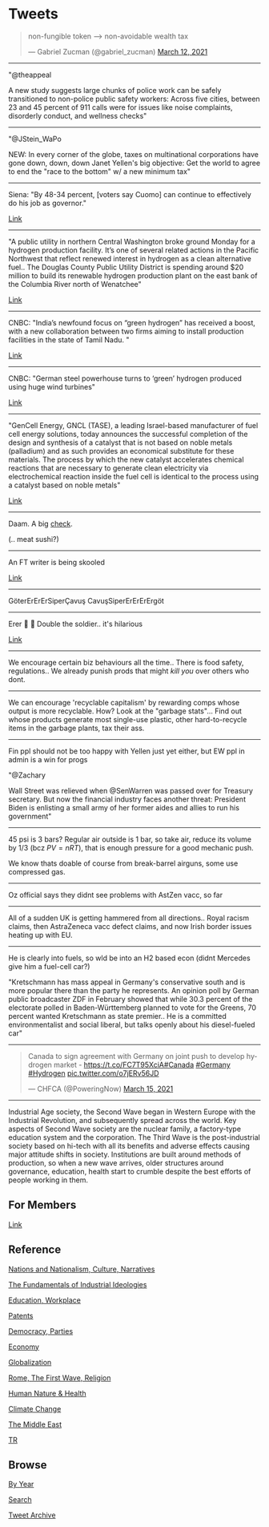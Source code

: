 # Tweets

<blockquote class="twitter-tweet"><p lang="en" dir="ltr">non-fungible token --&gt; non-avoidable wealth tax</p>&mdash; Gabriel Zucman (@gabriel_zucman) <a href="https://twitter.com/gabriel_zucman/status/1370175520516632580?ref_src=twsrc%5Etfw">March 12, 2021</a></blockquote> <script async src="https://platform.twitter.com/widgets.js" charset="utf-8"></script>

---

"@theappeal

A new study suggests large chunks of police work can be safely
transitioned to non-police public safety workers: Across five cities,
between 23 and 45 percent of 911 calls were for issues like noise
complaints, disorderly conduct, and wellness checks"

---

"@JStein_WaPo

NEW: In every corner of the globe, taxes on multinational corporations
have gone down, down, down Janet Yellen's big objective: Get the world
to agree to end the "race to the bottom" w/ a new minimum tax"

---

Siena: "By 48-34 percent, [voters say Cuomo] can continue to
effectively do his job as governor."

[Link](https://scri.siena.edu/2021/03/15/voters-say-cuomo-should-not-resign-50-35/)

---

"A public utility in northern Central Washington broke ground Monday
for a hydrogen production facility. It’s one of several related
actions in the Pacific Northwest that reflect renewed interest in
hydrogen as a clean alternative fuel.. The Douglas County Public
Utility District is spending around $20 million to build its renewable
hydrogen production plant on the east bank of the Columbia River north
of Wenatchee"

[Link](https://www.opb.org/article/2021/03/09/hydrogen-production-washington-oregon-renewed-look/)

---

CNBC: "India’s newfound focus on “green hydrogen” has received a
boost, with a new collaboration between two firms aiming to install
production facilities in the state of Tamil Nadu. "

[Link](https://www.cnbc.com/2021/03/10/india-turns-to-green-hydrogen-in-a-bid-to-decarbonize-its-economy.html)

---

CNBC: "German steel powerhouse turns to ‘green’ hydrogen produced
using huge wind turbines"

[Link](https://www.cnbc.com/2021/03/12/german-steel-firm-uses-green-hydrogen-produced-with-wind-turbines.html)

---

"GenCell Energy, GNCL (TASE), a leading Israel-based manufacturer of
fuel cell energy solutions, today announces the successful completion
of the design and synthesis of a catalyst that is not based on noble
metals (palladium) and as such provides an economical substitute for
these materials. The process by which the new catalyst accelerates
chemical reactions that are necessary to generate clean electricity
via electrochemical reaction inside the fuel cell is identical to the
process using a catalyst based on noble metals"

[Link](https://www.gencellenergy.com/news/gencell-completes-design-and-synthesis-of-a-noble-metal-free-palladium-catalyst/)

---

Daam. A big [check](https://pbs.twimg.com/media/Ewekxk5WgAEsOTW?format=jpg&name=medium).

(.. meat sushi?)

---

An FT writer is being skooled

[Link](https://twitter.com/PaulEremenko/status/1371518517724422146)

---

GöterErErErSiperÇavuş CavuşSiperErErErErgöt

---

Erer 🤣 🤣 Double the soldier.. it's hilarious

[Link](https://pbs.twimg.com/media/Ewk5sKFXEAIkia9?format=jpg&name=small)

---

We encourage certain biz behaviours all the time.. There is food
safety, regulations.. We already punish prods that might *kill you*
over others who dont.

---

We can encourage 'recyclable capitalism' by rewarding comps whose
output is more recyclable. How? Look at the "garbage stats"... Find
out whose products generate most single-use plastic, other
hard-to-recycle items in the garbage plants, tax their ass.

---

Fin ppl should not be too happy with Yellen just yet either, but EW
ppl in admin is a win for progs

"@Zachary

Wall Street was relieved when @SenWarren was passed over for Treasury
secretary. But now the financial industry faces another threat:
President Biden is enlisting a small army of her former aides and
allies to run his government"

---

45 psi is 3 bars? Regular air outside is 1 bar, so take air, reduce
its volume by 1/3 (bcz $PV = nRT)$, that is enough pressure for a good
mechanic push.

We know thats doable of course from break-barrel airguns, some use
compressed gas.

---

Oz official says they didnt see problems with AstZen vacc, so far

---

All of a sudden UK is getting hammered from all directions.. Royal
racism claims, then AstraZeneca vacc defect claims, and now Irish
border issues heating up with EU.

---

He is clearly into fuels, so wld be into an H2 based econ (didnt
Mercedes give him a fuel-cell car?)

"Kretschmann has mass appeal in Germany's conservative south and is
more popular there than the party he represents. An opinion poll by
German public broadcaster ZDF in February showed that while 30.3
percent of the electorate polled in Baden-Württemberg planned to vote
for the Greens, 70 percent wanted Kretschmann as state premier.. He is
a committed environmentalist and social liberal, but talks openly
about his diesel-fueled car"

---

<blockquote class="twitter-tweet"><p lang="en" dir="ltr">Canada to sign agreement with Germany on joint push to develop hydrogen market - <a href="https://t.co/FC7T95XciA">https://t.co/FC7T95XciA</a><a href="https://twitter.com/hashtag/Canada?src=hash&amp;ref_src=twsrc%5Etfw">#Canada</a> <a href="https://twitter.com/hashtag/Germany?src=hash&amp;ref_src=twsrc%5Etfw">#Germany</a> <a href="https://twitter.com/hashtag/Hydrogen?src=hash&amp;ref_src=twsrc%5Etfw">#Hydrogen</a> <a href="https://t.co/o7jERv56JD">pic.twitter.com/o7jERv56JD</a></p>&mdash; CHFCA (@PoweringNow) <a href="https://twitter.com/PoweringNow/status/1371472049575653377?ref_src=twsrc%5Etfw">March 15, 2021</a></blockquote> <script async src="https://platform.twitter.com/widgets.js" charset="utf-8"></script>

---

Industrial Age society, the Second Wave began in Western Europe with
the Industrial Revolution, and subsequently spread across the
world. Key aspects of Second Wave society are the nuclear family, a
factory-type education system and the corporation. The Third Wave is
the post-industrial society based on hi-tech with all its benefits and
adverse effects causing major attitude shifts in society. Institutions
are built around methods of production, so when a new wave arrives,
older structures around governance, education, health start to crumble
despite the best efforts of people working in them.

## For Members

[Link](https://thirdwave-members.herokuapp.com)

## Reference

[Nations and Nationalism, Culture, Narratives](/2013/02/nations-and-nationalism.md)

[The Fundamentals of Industrial Ideologies](/2011/04/fundamentals-of-industrial-ideologies.md)

[Education, Workplace](2017/09/education-workplace.md)

[Patents](/2018/09/patents.md)

[Democracy, Parties](/2016/11/democracy.md)

[Economy](/2018/05/economy.md)

[Globalization](/2018/09/globalization.md)

[Rome, The First Wave, Religion](/2017/12/rome.md)

[Human Nature & Health](/2020/07/human-nature.md)

[Climate Change](/2018/12/climate.md)

[The Middle East](/2019/07/middleeast.md)

[TR](../tr)

## Browse

[By Year](years.md)

[Search](search.html)

[Tweet Archive](/tweets/README.md)


